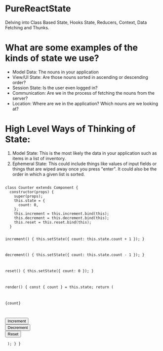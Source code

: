# PureReactState

Delving into Class Based State, Hooks State, Reducers, Context, Data Fetching and Thunks.

# What are some examples of the kinds of state we use?

- Model Data: The nouns in your application
- View/UI State: Are those nouns sorted in ascending or descending order?
- Session State: Is the user even logged in?
- Communication: Are we in the process of fetching the nouns from the server?
- Location: Where are we in the application? Which nouns are we looking at?

# High Level Ways of Thinking of State:

1. Model State: This is the most likely the data in your application such as items in a list of inventory.
2. Ephemeral State: This could include things like values of input fields or things that are wiped away once you press "enter". It could also be the order in which a given list is sorted.

<code>
class Counter extends Component {
  constructor(props) {
    super(props);
    this.state = {
      count: 0,
    };
    this.increment = this.increment.bind(this);
    this.decrement = this.decrement.bind(this);
    this.reset = this.reset.bind(this);
  }

  increment() {
    this.setState({ count: this.state.count + 1 });
  }

  decrement() {
    this.setState({ count: this.state.count - 1 });
  }

  reset() {
    this.setState({ count: 0 });
  }

  render() {
    const { count } = this.state;
    return (
      <div className="Counter">
        <p className="count">{count}</p>
        <section className="controls">
          <button onClick={this.increment}>Increment</button>
          <button onClick={this.decrement}>Decrement</button>
          <button onClick={this.reset}>Reset</button>
        </section>
      </div>
    );
  }
}
</code>
